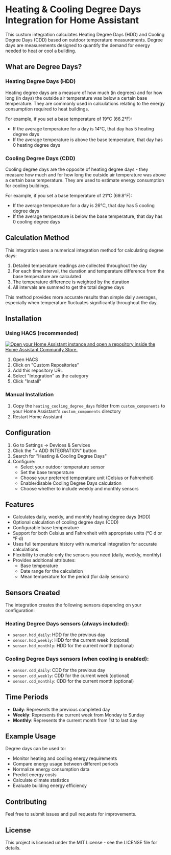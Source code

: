 # Heating & Cooling Degree Days Integration for Home Assistant

This custom integration calculates Heating Degree Days (HDD) and Cooling Degree Days (CDD) based on outdoor temperature measurements. Degree days are measurements designed to quantify the demand for energy needed to heat or cool a building.

## What are Degree Days?

### Heating Degree Days (HDD)

Heating degree days are a measure of how much (in degrees) and for how long (in days) the outside air temperature was below a certain base temperature. They are commonly used in calculations relating to the energy consumption required to heat buildings.

For example, if you set a base temperature of 19°C (66.2°F):
- If the average temperature for a day is 14°C, that day has 5 heating degree days
- If the average temperature is above the base temperature, that day has 0 heating degree days

### Cooling Degree Days (CDD)

Cooling degree days are the opposite of heating degree days - they measure how much and for how long the outside air temperature was above a certain base temperature. They are used to estimate energy consumption for cooling buildings.

For example, if you set a base temperature of 21°C (69.8°F):
- If the average temperature for a day is 26°C, that day has 5 cooling degree days
- If the average temperature is below the base temperature, that day has 0 cooling degree days

## Calculation Method

This integration uses a numerical integration method for calculating degree days:

1. Detailed temperature readings are collected throughout the day
2. For each time interval, the duration and temperature difference from the base temperature are calculated
3. The temperature difference is weighted by the duration
4. All intervals are summed to get the total degree days

This method provides more accurate results than simple daily averages, especially when temperature fluctuates significantly throughout the day.

## Installation

### Using HACS (recommended)

[![Open your Home Assistant instance and open a repository inside the Home Assistant Community Store.](https://my.home-assistant.io/badges/hacs_repository.svg)](https://my.home-assistant.io/redirect/hacs_repository/?owner=alepee&repository=hass-heating_cooling_degree_days)

1. Open HACS
2. Click on "Custom Repositories"
3. Add this repository URL
4. Select "Integration" as the category
5. Click "Install"

### Manual Installation

1. Copy the `heating_cooling_degree_days` folder from `custom_components` to your Home Assistant's `custom_components` directory
2. Restart Home Assistant

## Configuration

1. Go to Settings -> Devices & Services
2. Click the "+ ADD INTEGRATION" button
3. Search for "Heating & Cooling Degree Days"
4. Configure:
   - Select your outdoor temperature sensor
   - Set the base temperature
   - Choose your preferred temperature unit (Celsius or Fahrenheit)
   - Enable/disable Cooling Degree Days calculation
   - Choose whether to include weekly and monthly sensors

## Features

- Calculates daily, weekly, and monthly heating degree days (HDD)
- Optional calculation of cooling degree days (CDD)
- Configurable base temperature
- Support for both Celsius and Fahrenheit with appropriate units (°C·d or °F·d)
- Uses full temperature history with numerical integration for accurate calculations
- Flexibility to enable only the sensors you need (daily, weekly, monthly)
- Provides additional attributes:
  - Base temperature
  - Date range for the calculation
  - Mean temperature for the period (for daily sensors)

## Sensors Created

The integration creates the following sensors depending on your configuration:

### Heating Degree Days sensors (always included):
- `sensor.hdd_daily`: HDD for the previous day
- `sensor.hdd_weekly`: HDD for the current week (optional)
- `sensor.hdd_monthly`: HDD for the current month (optional)

### Cooling Degree Days sensors (when cooling is enabled):
- `sensor.cdd_daily`: CDD for the previous day
- `sensor.cdd_weekly`: CDD for the current week (optional)
- `sensor.cdd_monthly`: CDD for the current month (optional)

## Time Periods

- **Daily**: Represents the previous completed day
- **Weekly**: Represents the current week from Monday to Sunday
- **Monthly**: Represents the current month from 1st to last day

## Example Usage

Degree days can be used to:
- Monitor heating and cooling energy requirements
- Compare energy usage between different periods
- Normalize energy consumption data
- Predict energy costs
- Calculate climate statistics
- Evaluate building energy efficiency

## Contributing

Feel free to submit issues and pull requests for improvements.

## License

This project is licensed under the MIT License - see the LICENSE file for details.
